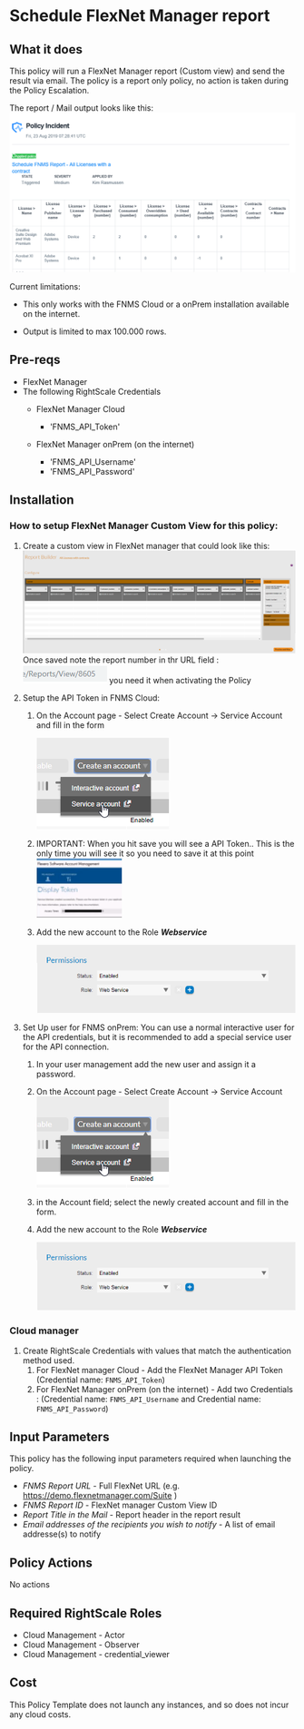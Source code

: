 # Schedule FlexNet Manager report

## What it does

This policy will run a FlexNet Manager report (Custom view) and send the result via email.
The policy is a report only policy, no action is taken during the Policy Escalation.

The report / Mail output looks like this:
![Alt text][emailoutput]

Current limitations:

- This only works with the FNMS Cloud or a onPrem installation available on the internet.

- Output is limited to max 100.000 rows.

## Pre-reqs

- FlexNet Manager
- The following RightScale Credentials
  - FlexNet Manager Cloud
    - 'FNMS_API_Token'

  - FlexNet Manager onPrem (on the internet)
    - 'FNMS_API_Username'
    - 'FNMS_API_Password'

## Installation

### How to setup FlexNet Manager Custom View for this policy:

1. Create a custom view in FlexNet manager that could look like this:
![Alt text][FNMSReport]
Once saved note the report number in thr URL field :
![Alt text][ReportNumber] you need it when activating the Policy

1. Setup the API Token in FNMS Cloud:
    1. On the Account page - Select Create Account -> Service Account and fill in the form

        ![Alt text][CreateServeceAccount]
    1. IMPORTANT: When you hit save you will see a API Token.. This is the only time you will see it so you need to save it at this point
        ![Alt text][APIToken]
    1. Add the new account to the Role ___Webservice___

        ![Alt text][WebServiceRole]

1. Set Up user for FNMS onPrem:
    You can use a normal interactive user for the API credentials, but it is recommended to add a special service user for the API connection.
    1. In your user management add the new user and assign it a password.
    1. On the Account page - Select Create Account -> Service Account
    ![Alt text][CreateServeceAccount]
    1. in the Account field; select the newly created account and fill in the form.
    1. Add the new account to the Role ___Webservice___

        ![Alt text][WebServiceRole]

### Cloud manager

1. Create RightScale Credentials with values that match the authentication method used.
    1. For FlexNet manager Cloud - Add the FlexNet Manager API Token (Credential name: `FNMS_API_Token`)
    1. For FlexNet Manager onPrem (on the internet) - Add two Credentials : (Credential name: `FNMS_API_Username` and Credential name: `FNMS_API_Password`)

## Input Parameters

This policy has the following input parameters required when launching the policy.

- *FNMS Report URL* - Full FlexNet URL (e.g. https://demo.flexnetmanager.com/Suite )
- *FNMS Report ID* - FlexNet manager Custom View ID
- *Report Title in the Mail* - Report header in the report result
- *Email addresses of the recipients you wish to notify* - A list of email addresse(s) to notify

## Policy Actions

No actions

## Required RightScale Roles

- Cloud Management - Actor
- Cloud Management - Observer
- Cloud Management - credential_viewer

## Cost

This Policy Template does not launch any instances, and so does not incur any cloud costs.

<!-- Image references -->
[emailoutput]: images/email_output.png "email output"
[APIToken]: images/APIToken.png "APIToken"
[CreateServeceAccount]: images/CreateServeceAccount.png "Create Service Account"
[FNMSReport]: images/FNMS_cv_Report.png "FNMS Cloud Instance Report"
[ReportNumber]: images/ReportNumber.png "ReportNumber"
[WebServiceRole]: images/WebServiceRole.png "WebServiceRole"
[CMPToken]: images/CMP_NewToken.png "CMP Token"
